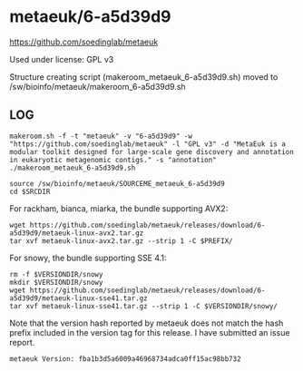 metaeuk/6-a5d39d9
=================

<https://github.com/soedinglab/metaeuk>

Used under license:
GPL v3


Structure creating script (makeroom_metaeuk_6-a5d39d9.sh) moved to /sw/bioinfo/metaeuk/makeroom_6-a5d39d9.sh

LOG
---

    makeroom.sh -f -t "metaeuk" -v "6-a5d39d9" -w "https://github.com/soedinglab/metaeuk" -l "GPL v3" -d "MetaEuk is a modular toolkit designed for large-scale gene discovery and annotation in eukaryotic metagenomic contigs." -s "annotation"
    ./makeroom_metaeuk_6-a5d39d9.sh 

    source /sw/bioinfo/metaeuk/SOURCEME_metaeuk_6-a5d39d9
    cd $SRCDIR

For rackham, bianca, miarka, the bundle supporting AVX2:

    wget https://github.com/soedinglab/metaeuk/releases/download/6-a5d39d9/metaeuk-linux-avx2.tar.gz
    tar xvf metaeuk-linux-avx2.tar.gz --strip 1 -C $PREFIX/

For snowy, the bundle supporting SSE 4.1:

    rm -f $VERSIONDIR/snowy
    mkdir $VERSIONDIR/snowy
    wget https://github.com/soedinglab/metaeuk/releases/download/6-a5d39d9/metaeuk-linux-sse41.tar.gz
    tar xvf metaeuk-linux-sse41.tar.gz --strip 1 -C $VERSIONDIR/snowy/

Note that the version hash reported by metaeuk does not match the hash prefix included in the version tag for this release. I have submitted an issue report.

    metaeuk Version: fba1b3d5a6009a46968734adca0ff15ac98bb732


